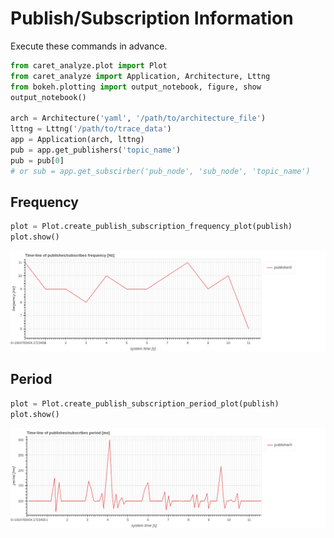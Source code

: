 # Publish/Subscription Information

Execute these commands in advance.
```python
from caret_analyze.plot import Plot
from caret_analyze import Application, Architecture, Lttng
from bokeh.plotting import output_notebook, figure, show
output_notebook()

arch = Architecture('yaml', '/path/to/architecture_file')
lttng = Lttng('/path/to/trace_data')
app = Application(arch, lttng)
pub = app.get_publishers('topic_name')
pub = pub[0]
# or sub = app.get_subscirber('pub_node', 'sub_node', 'topic_name')
```

## Frequency

```python
plot = Plot.create_publish_subscription_frequency_plot(publish)
plot.show()
```

![pub_sub_frequency_time_line](../../imgs/pub_sub_frequency_time_line.png)

## Period

```python
plot = Plot.create_publish_subscription_period_plot(publish)
plot.show()
```

![pub_sub_frequency_time_line](../../imgs/pub_sub_period_time_line.png)
